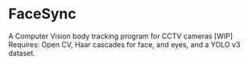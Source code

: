 # FaceSync
A Computer Vision body tracking program for CCTV cameras [WIP]
Requires: Open CV, Haar cascades for face, and eyes, and a YOLO v3 dataset.
